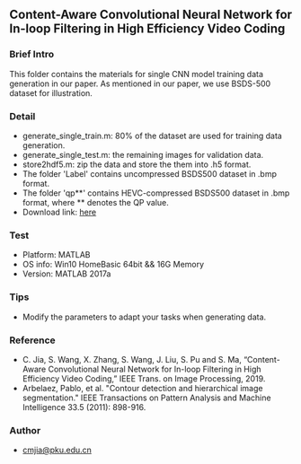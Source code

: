 ## Content-Aware Convolutional Neural Network for In-loop Filtering in High Efficiency Video Coding


### Brief Intro
This folder contains the materials for single CNN model training data generation in our paper.
As mentioned in our paper, we use BSDS-500 dataset for illustration. 

### Detail
- generate_single_train.m: 80% of the dataset are used for training data generation. 
- generate_single_test.m: the remaining images for validation data. 
- store2hdf5.m: zip the data and store the them into .h5 format. 
- The folder 'Label' contains uncompressed BSDS500 dataset in .bmp format.
- The folder 'qp**' contains HEVC-compressed BSDS500 dataset in .bmp format, where ** denotes the QP value.
- Download link: [here](https://drive.google.com/file/d/15DRAOnyFIHcq-yGtxpbpwDxfMPWaWLTU/view?usp=sharing)

### Test
- Platform: MATLAB
- OS info: Win10 HomeBasic 64bit && 16G Memory
- Version: MATLAB 2017a

### Tips
- Modify the parameters to adapt your tasks when generating data.

### Reference
- C. Jia, S. Wang, X. Zhang, S. Wang, J. Liu, S. Pu and S. Ma, “Content-Aware Convolutional Neural Network for In-loop Filtering in High Efficiency Video Coding,” IEEE Trans. on Image Processing, 2019.
- Arbelaez, Pablo, et al. "Contour detection and hierarchical image segmentation." IEEE Transactions on Pattern Analysis and Machine Intelligence 33.5 (2011): 898-916.

### Author
- cmjia@pku.edu.cn
 